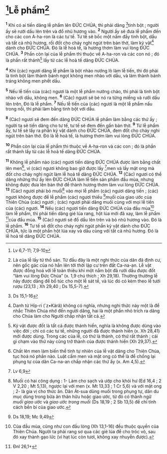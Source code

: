 # [^1*]Lễ phẩm[^1]
<sup><b>1</b></sup> Khi có ai tiến dâng lễ phẩm lên ĐỨC CHÚA, thì phải dâng [^2*]tinh bột ; người ấy sẽ rưới dầu lên trên và đổ nhũ hương vào. <sup><b>2</b></sup> Người ấy sẽ đưa lễ phẩm đến cho các con A-ha-ron là các tư tế. Tư tế sẽ bốc một nắm đầy tinh bột, dầu và tất cả nhũ hương, rồi đốt cho cháy nghi ngút trên bàn thờ, làm kỷ vật[^2] dành cho ĐỨC CHÚA. Đó là lễ hoả tế, là hương thơm làm vui lòng ĐỨC CHÚA. <sup><b>3</b></sup> Phần còn lại của lễ phẩm thì thuộc về A-ha-ron và các con nó ; đó là phần rất thánh[^3] lấy từ các lễ hoả tế dâng ĐỨC CHÚA.

<sup><b>4</b></sup> Khi (các) ngươi dâng lễ phẩm là bột nhào nướng lò làm lễ tiến, thì đó phải là tinh bột làm thành bánh ngọt không men nhào với dầu, và làm thành bánh tráng không men phết dầu.

<sup><b>5</b></sup> Nếu lễ tiến của (các) ngươi là một lễ phẩm nướng chảo, thì phải là tinh bột nhào với dầu, không men. <sup><b>6</b></sup> (Các) ngươi sẽ bẻ nó ra từng miếng và rưới dầu lên trên. Đó là lễ phẩm. <sup><b>7</b></sup> Nếu lễ tiến của (các) ngươi là một lễ phẩm nấu trong nồi, thì phải làm bằng tinh bột với dầu.

<sup><b>8</b></sup> (Các) ngươi sẽ đem đến dâng ĐỨC CHÚA lễ phẩm làm bằng các thứ ấy ; người ta sẽ tiến dâng cho tư tế, tư tế sẽ đem đến gần bàn thờ. <sup><b>9</b></sup> Từ lễ phẩm ấy, tư tế sẽ lấy ra phần kỷ vật dành cho ĐỨC CHÚA, đem đốt cho cháy nghi ngút trên bàn thờ. Đó là lễ hoả tế, là hương thơm làm vui lòng ĐỨC CHÚA.

<sup><b>10</b></sup> Phần còn lại của lễ phẩm thì thuộc về A-ha-ron và các con ; đó là phần rất thánh lấy từ các lễ hoả tế dâng ĐỨC CHÚA.

<sup><b>11</b></sup> Không lễ phẩm nào (các) ngươi tiến dâng ĐỨC CHÚA được làm bằng chất lên men[^4], vì (các) ngươi không bao giờ được lấy [^3*]men và lấy mật ong mà đốt cho cháy nghi ngút làm lễ hoả tế dâng ĐỨC CHÚA. <sup><b>12</b></sup> (Các) ngươi có thể dâng những thứ ấy lên ĐỨC CHÚA làm lễ tiến sản phẩm đầu mùa, nhưng không được đưa lên bàn thờ để thành hương thơm làm vui lòng ĐỨC CHÚA. <sup><b>13</b></sup> (Các) ngươi phải bỏ muối[^5] vào mọi lễ phẩm (các) ngươi dâng tiến ; (các) ngươi không được để lễ phẩm (các) ngươi thiếu [^4*]muối của giao ước của Thiên Chúa (các) ngươi ; (các) ngươi phải dâng muối cùng với mọi lễ tiến của (các) ngươi. <sup><b>14</b></sup> Nếu (các) ngươi tiến dâng ĐỨC CHÚA của đầu mùa[^6] làm lễ phẩm, thì phải tiến dâng gié lúa rang, hột lúa mới đã xay, làm lễ phẩm [^5*]của đầu mùa. <sup><b>15</b></sup> (Các) ngươi sẽ đổ dầu lên trên và bỏ nhũ hương vào. Đó là lễ phẩm. <sup><b>16</b></sup> Tư tế sẽ đốt cho cháy nghi ngút phần kỷ vật dành cho ĐỨC CHÚA, tức là một phần hột lúa xay và dầu cùng với tất cả nhũ hương. Đó là lễ hoả tế dâng ĐỨC CHÚA.

[^1]: Là của lễ lấy từ thổ sản. Từ đầu đây là một nghi thức của dân đã định cư, nên gốc gác của nó hẳn lên tới thời lập cư trên đất Ca-na-an. Lễ vật được đồng hoá với lễ toàn thiêu khi một nắm bột đã rưới dầu được đốt “làm vui lòng Đức Chúa” (x. 1,9 chú thích ; Xh 29,18). Thường thường lễ này được dâng để bổ túc cho một lễ sát tế, và lúc đó có kèm theo lễ tưới rượu (23,13 ; Xh 29,40 ; Ds 15,5-7).
[^2]: Danh từ Híp-ri (<span class="hebrew-translit">´z•Kärâ</span>) không có nghĩa, nhưng nghi thức này một là để nhắc Thiên Chúa nhớ đến người dâng, hai là một phần nhỏ trích ra dâng cho Chúa làm cho Người chấp nhận tất cả.
[^3]: Kỷ vật được đốt là tất cả được thánh hiến, nghĩa là không được dùng vào việc đời ; chỉ có các tư tế, những người đã được thánh hiến (x. Xh 28,41) mới được dùng. Trong các của lễ, có thứ là thánh, có thứ rất thánh ; cái gì chạm vào thứ này cũng trở thành của được thánh hiến (Xh 29,37).
[^4]: Chất lên men làm biến thể tính tự nhiên của lễ vật dâng cho Thiên Chúa, tục hoá nó phần nào. Luật cấm men và mật ong có thể là để chống lại phụng tự của dân Ca-na-an chấp nhận các thứ ấy (x. Am 4,5).
[^5]: Muối có hai công dụng : 1- Làm cho sạch và ướp cho khỏi hư (Ed 16,4 ; 2 V 2,20 ; Mt 5,13), ngược lại với men (x. Mt 13,33 ; 1 Cr 5,6) và với mật ong ; 2- là gia vị cho thức ăn. Dân Át-sua dùng muối trong phụng tự, dân du mục dùng trong bữa ăn thân hữu hoặc giao ước, từ đó có thành ngữ <i>muối giao ước</i> và <i>giao ước trong muối</i> (Ds 18,19 ; 2 Sb 13,5) để chỉ tính cách bền bỉ của giao ước.
[^6]: Của đầu mùa, cũng như con đầu lòng (Xh 13,1-16) đều thuộc quyền của Thiên Chúa. Người ta phải rang sơ qua các gié lúa để cho tróc vỏ, sau đó xay thành gạo lức (vì hạt lúc còn tươi, không xay nhuyễn được).
[^1*]: Lv 6,7-11; 7,9-10
[^2*]: Ds 15,1-16
[^3*]: Lv 6,9
[^4*]: Ds 18,19; Mc 9,49
[^5*]: Đnl 26,1+
